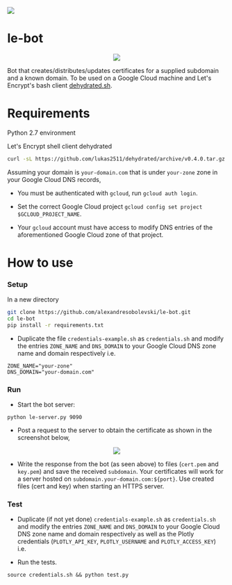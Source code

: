 <img src="https://circleci.com/gh/plotly/le-bot.svg?style=shield&circle-token=b125d59fd644e3d5eb1d17562c7bc817425861aa"></br>

# le-bot

<p align="center">
<img src="https://vectr.com/iloveorange/canJ3TwIm.png?width=642.52&height=310&select=canJ3TwImpage0">
</p>

Bot that creates/distributes/updates certificates for a supplied subdomain and a known domain.
To be used on a Google Cloud machine and Let's Encrypt's bash client [dehydrated.sh](https://github.com/lukas2511/dehydrated).

# Requirements
Python 2.7 environment

Let's Encrypt shell client dehydrated

```bash
curl -sL https://github.com/lukas2511/dehydrated/archive/v0.4.0.tar.gz | tar xz
```

Assuming your domain is `your-domain.com` that is under `your-zone` zone in your Google Cloud DNS records,

- You must be authenticated with `gcloud`, run `gcloud auth login`.

- Set the correct Google Cloud project `gcloud config set project $GCLOUD_PROJECT_NAME`.

- Your `gcloud` account must have access to modify DNS entries of the aforementioned Google Cloud zone of that project.

# How to use

### Setup

In a new directory
```bash
git clone https://github.com/alexandresobolevski/le-bot.git
cd le-bot
pip install -r requirements.txt
```

- Duplicate the file `credentials-example.sh` as `credentials.sh` and modify the entries  `ZONE_NAME` and `DNS_DOMAIN` to your Google Cloud DNS zone name and domain respectively i.e.
```
ZONE_NAME="your-zone"
DNS_DOMAIN="your-domain.com"
```

### Run

- Start the bot server:
```
python le-server.py 9090
```

- Post a request to the server to obtain the certificate as shown in the screenshot below,

<p align="center">
    <img src="http://i.imgur.com/C65sI6h.png)">
</p>

- Write the response from the bot (as seen above) to files (`cert.pem` and `key.pem`) and save the received `subdomain`. Your certificates will work for a server hosted on `subdomain.your-domain.com:${port}`. Use created files (cert and key) when starting an HTTPS server.

### Test

- Duplicate (if not yet done) `credentials-example.sh` as `credentials.sh` and modify the entries  `ZONE_NAME` and `DNS_DOMAIN` to your Google Cloud DNS zone name and domain respectively as well as the Plotly credentials (`PLOTLY_API_KEY`, `PLOTLY_USERNAME` and `PLOTLY_ACCESS_KEY`) i.e.

- Run the tests.
```
source credentials.sh && python test.py
```

